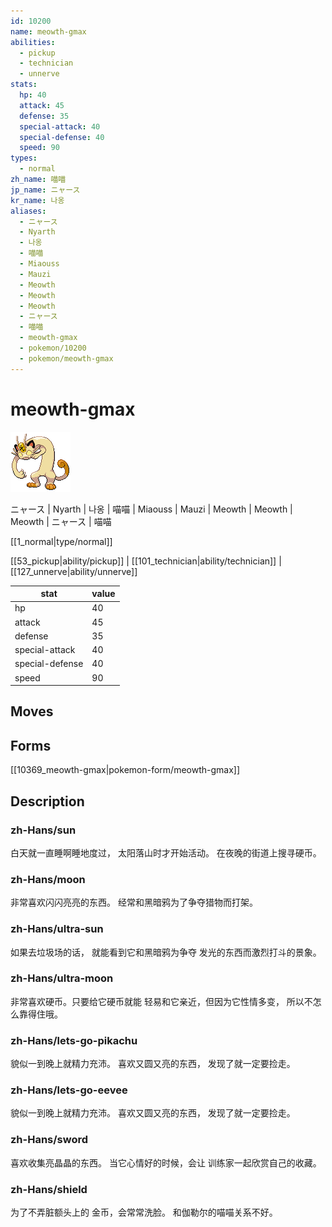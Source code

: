 ```yaml
---
id: 10200
name: meowth-gmax
abilities:
  - pickup
  - technician
  - unnerve
stats:
  hp: 40
  attack: 45
  defense: 35
  special-attack: 40
  special-defense: 40
  speed: 90
types:
  - normal
zh_name: 喵喵
jp_name: ニャース
kr_name: 나옹
aliases:
  - ニャース
  - Nyarth
  - 나옹
  - 喵喵
  - Miaouss
  - Mauzi
  - Meowth
  - Meowth
  - Meowth
  - ニャース
  - 喵喵
  - meowth-gmax
  - pokemon/10200
  - pokemon/meowth-gmax
---
```

# meowth-gmax

![](https://raw.githubusercontent.com/PokeAPI/sprites/master/sprites/pokemon/10200.png)

ニャース | Nyarth | 나옹 | 喵喵 | Miaouss | Mauzi | Meowth | Meowth | Meowth | ニャース | 喵喵

[[1_normal|type/normal]]

[[53_pickup|ability/pickup]] | [[101_technician|ability/technician]] | [[127_unnerve|ability/unnerve]]

|stat|value|
|---|---|
|hp|40|
|attack|45|
|defense|35|
|special-attack|40|
|special-defense|40|
|speed|90|


## Moves



## Forms



[[10369_meowth-gmax|pokemon-form/meowth-gmax]]

## Description

### zh-Hans/sun

白天就一直睡啊睡地度过，
太阳落山时才开始活动。
在夜晚的街道上搜寻硬币。

### zh-Hans/moon

非常喜欢闪闪亮亮的东西。
经常和黑暗鸦为了争夺猎物而打架。

### zh-Hans/ultra-sun

如果去垃圾场的话，
就能看到它和黑暗鸦为争夺
发光的东西而激烈打斗的景象。

### zh-Hans/ultra-moon

非常喜欢硬币。只要给它硬币就能
轻易和它亲近，但因为它性情多变，
所以不怎么靠得住哦。

### zh-Hans/lets-go-pikachu

貌似一到晚上就精力充沛。
喜欢又圆又亮的东西，
发现了就一定要捡走。

### zh-Hans/lets-go-eevee

貌似一到晚上就精力充沛。
喜欢又圆又亮的东西，
发现了就一定要捡走。

### zh-Hans/sword

喜欢收集亮晶晶的东西。
当它心情好的时候，会让
训练家一起欣赏自己的收藏。

### zh-Hans/shield

为了不弄脏额头上的
金币，会常常洗脸。
和伽勒尔的喵喵关系不好。


